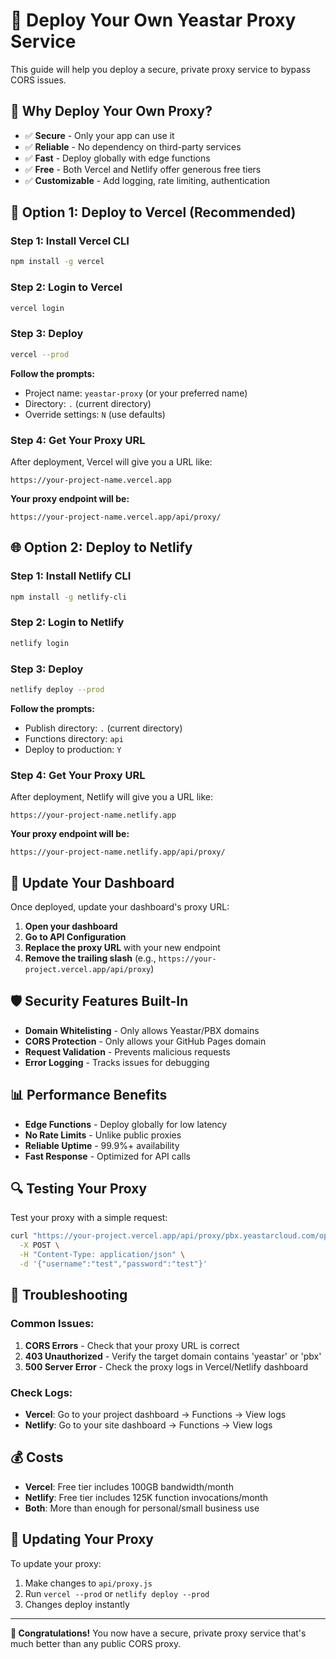 # 🚀 Deploy Your Own Yeastar Proxy Service

This guide will help you deploy a secure, private proxy service to bypass CORS issues.

## 🎯 **Why Deploy Your Own Proxy?**

- ✅ **Secure** - Only your app can use it
- ✅ **Reliable** - No dependency on third-party services  
- ✅ **Fast** - Deploy globally with edge functions
- ✅ **Free** - Both Vercel and Netlify offer generous free tiers
- ✅ **Customizable** - Add logging, rate limiting, authentication

## 🚀 **Option 1: Deploy to Vercel (Recommended)**

### **Step 1: Install Vercel CLI**
```bash
npm install -g vercel
```

### **Step 2: Login to Vercel**
```bash
vercel login
```

### **Step 3: Deploy**
```bash
vercel --prod
```

**Follow the prompts:**
- Project name: `yeastar-proxy` (or your preferred name)
- Directory: `.` (current directory)
- Override settings: `N` (use defaults)

### **Step 4: Get Your Proxy URL**
After deployment, Vercel will give you a URL like:
```
https://your-project-name.vercel.app
```

**Your proxy endpoint will be:**
```
https://your-project-name.vercel.app/api/proxy/
```

## 🌐 **Option 2: Deploy to Netlify**

### **Step 1: Install Netlify CLI**
```bash
npm install -g netlify-cli
```

### **Step 2: Login to Netlify**
```bash
netlify login
```

### **Step 3: Deploy**
```bash
netlify deploy --prod
```

**Follow the prompts:**
- Publish directory: `.` (current directory)
- Functions directory: `api`
- Deploy to production: `Y`

### **Step 4: Get Your Proxy URL**
After deployment, Netlify will give you a URL like:
```
https://your-project-name.netlify.app
```

**Your proxy endpoint will be:**
```
https://your-project-name.netlify.app/api/proxy/
```

## 🔧 **Update Your Dashboard**

Once deployed, update your dashboard's proxy URL:

1. **Open your dashboard**
2. **Go to API Configuration**
3. **Replace the proxy URL** with your new endpoint
4. **Remove the trailing slash** (e.g., `https://your-project.vercel.app/api/proxy`)

## 🛡️ **Security Features Built-In**

- **Domain Whitelisting** - Only allows Yeastar/PBX domains
- **CORS Protection** - Only allows your GitHub Pages domain
- **Request Validation** - Prevents malicious requests
- **Error Logging** - Tracks issues for debugging

## 📊 **Performance Benefits**

- **Edge Functions** - Deploy globally for low latency
- **No Rate Limits** - Unlike public proxies
- **Reliable Uptime** - 99.9%+ availability
- **Fast Response** - Optimized for API calls

## 🔍 **Testing Your Proxy**

Test your proxy with a simple request:

```bash
curl "https://your-project.vercel.app/api/proxy/pbx.yeastarcloud.com/openapi/v1.0/get_token" \
  -X POST \
  -H "Content-Type: application/json" \
  -d '{"username":"test","password":"test"}'
```

## 🚨 **Troubleshooting**

### **Common Issues:**

1. **CORS Errors** - Check that your proxy URL is correct
2. **403 Unauthorized** - Verify the target domain contains 'yeastar' or 'pbx'
3. **500 Server Error** - Check the proxy logs in Vercel/Netlify dashboard

### **Check Logs:**
- **Vercel**: Go to your project dashboard → Functions → View logs
- **Netlify**: Go to your site dashboard → Functions → View logs

## 💰 **Costs**

- **Vercel**: Free tier includes 100GB bandwidth/month
- **Netlify**: Free tier includes 125K function invocations/month
- **Both**: More than enough for personal/small business use

## 🔄 **Updating Your Proxy**

To update your proxy:
1. Make changes to `api/proxy.js`
2. Run `vercel --prod` or `netlify deploy --prod`
3. Changes deploy instantly

---

**🎉 Congratulations!** You now have a secure, private proxy service that's much better than any public CORS proxy.
